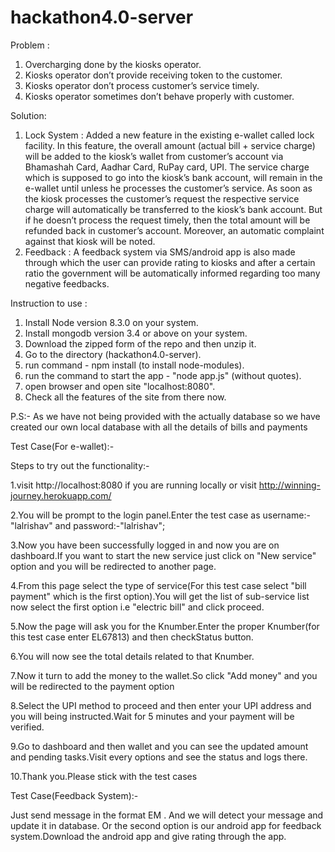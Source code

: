 # hackathon4.0-server

Problem : 

1. Overcharging done by the kiosks operator. 
2. Kiosks operator don’t provide receiving token to the customer.
3. Kiosks operator don’t process customer’s service timely.
4. Kiosks operator sometimes don’t behave properly with customer.

Solution:

1. Lock System : Added a new feature in the existing e-wallet called lock facility. In this feature, the overall amount (actual bill + service charge) will be added to the kiosk’s wallet from customer’s account via Bhamashah Card, Aadhar Card, RuPay card, UPI. The service charge which is supposed to go into the kiosk’s bank account, will remain in the e-wallet until unless he processes the customer’s service. As soon as the kiosk processes the customer’s request the respective service charge will automatically be transferred to the kiosk’s bank account. But if he doesn’t process the request timely, then the total amount will be refunded back in customer’s account. Moreover, an automatic complaint against that kiosk will be noted.
2. Feedback : A feedback system via SMS/android app is also made through which the user can provide rating to kiosks and after a certain ratio the government will be automatically informed regarding too many negative feedbacks.


Instruction to use :
1. Install Node version 8.3.0 on your system.
2. Install mongodb version 3.4 or above on your system.
3. Download the zipped form of the repo and then unzip it.
4. Go to the directory (hackathon4.0-server).
5. run command - npm install (to install node-modules).
6. run the command to start the app - "node app.js" (without quotes).
7. open browser and open site "localhost:8080".
8. Check all the features of the site from there now.

P.S:-
As we have not being provided with the actually database so we have created our own local database with all the details of bills and payments

Test Case(For e-wallet):-

Steps to try out the functionality:-

1.visit http://localhost:8080 if you are running locally or visit http://winning-journey.herokuapp.com/

2.You will be prompt to the login panel.Enter the test case as username:-"lalrishav" and password:-"lalrishav";

3.Now you have been successfully logged in and now you are on dashboard.If you want to start the new service just click on "New service" option and you will be redirected to another page.

4.From this page select the type of service(For this test case select "bill payment" which is the first option).You will get the list of sub-service 
list now select the first option i.e "electric bill" and click proceed.

5.Now the page will ask you for the Knumber.Enter the proper Knumber(for this test case enter EL67813) and then checkStatus button.

6.You will now see the total details related to that Knumber.

7.Now it turn to add the money to the wallet.So click "Add money" and you will be redirected to the payment option

8.Select the UPI method to proceed and then enter your UPI address and you will being instructed.Wait for 5 minutes and your payment will be verified.

9.Go to dashboard and then wallet and you can see the updated amount and pending tasks.Visit every options and see the status and logs there.

10.Thank you.Please stick with the test cases 

Test Case(Feedback System):-

Just send message in the format EM <kios key> <rating> <feedback>.
  And we will detect your message and update it in database.
  Or the second option is our android app for feedback system.Download the android app and give rating through the app.
  

